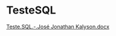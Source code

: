 
# TesteSQL
[Teste.SQL.-.José Jonathan Kalyson.docx](https://github.com/user-attachments/files/16068870/Teste.SQL.-.Jose.Jonathan.Kalyson.docx)
